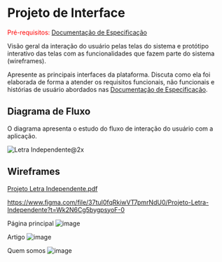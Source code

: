 
# Projeto de Interface

<span style="color:red">Pré-requisitos: <a href="2-Especificação do Projeto.md"> Documentação de Especificação</a></span>

Visão geral da interação do usuário pelas telas do sistema e protótipo interativo das telas com as funcionalidades que fazem parte do sistema (wireframes).

 Apresente as principais interfaces da plataforma. Discuta como ela foi elaborada de forma a atender os requisitos funcionais, não funcionais e histórias de usuário abordados nas <a href="2-Especificação do Projeto.md"> Documentação de Especificação</a>.

## Diagrama de Fluxo

O diagrama apresenta o estudo do fluxo de interação do usuário com a aplicação.

![Letra Independente@2x](https://user-images.githubusercontent.com/99608391/228086172-a76813c1-7077-4dce-8809-7ad3d1d56188.png)


## Wireframes

[Projeto Letra Independente.pdf](https://github.com/ICEI-PUC-Minas-PMV-ADS/Letra-Independente/files/11071825/Projeto.Letra.Independente.pdf)


https://www.figma.com/file/37tuI0fqRkiwVT7pmrNdU0/Projeto-Letra-Independente?t=Wk2N6Cg5bygpsyoF-0

Página principal
![image](https://user-images.githubusercontent.com/111437215/227781721-769fdc4d-aafb-41fe-9edf-30ffa7e740d6.png)

Artigo
![image](https://user-images.githubusercontent.com/111437215/227781765-1f1bcba8-4a0e-40be-a874-18c0a2493da1.png)

Quem somos
![image](https://user-images.githubusercontent.com/111437215/229954383-2041f356-94fd-4396-a638-cd69bcb3b566.png)


